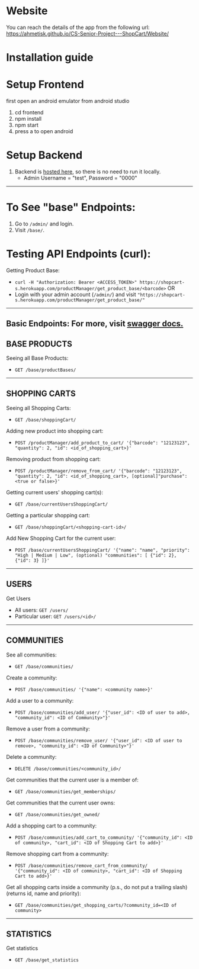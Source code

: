 # Website

You can reach the details of the app from the following url:
https://ahmetisk.github.io/CS-Senior-Project---ShopCart/Website/

# Installation guide

# Setup Frontend

first open an android emulator from android studio

1. cd frontend
2. npm install
3. npm start
4. press a to open android

# Setup Backend

1. Backend is [hosted here](http://146.190.235.140/), so there is no need to run it locally.
    * Admin Username = "test", Password = "0000"

-----------

# To See "base" Endpoints:

1. Go to `/admin/` and login.
2. Visit `/base/`.

# Testing API Endpoints (curl):

Getting Product Base:

* `curl -H "Authorization: Bearer <ACCESS_TOKEN>" https://shopcart-s.herokuapp.com/productManager/get_product_base/<barcode>`
  OR
* Login with your admin account (`/admin/`) and visit `"https://shopcart-s.herokuapp.com/productManager/get_product_base/"`

---------------
Basic Endpoints:
For more, visit [swagger docs.](https://shopcart-s.herokuapp.com/swagger/)
---------------
BASE PRODUCTS
---------------
Seeing all Base Products:

* `GET /base/productBases/`

---------------
SHOPPING CARTS
---------------
Seeing all Shopping Carts:

* `GET /base/shoppingCart/`

Adding new product into shopping cart:

 * `POST /productManager/add_product_to_cart/ '{"barcode": "12123123", "quantity": 2, "id": <id_of_shopping_cart>}'`

Removing product from shopping cart:

 * `POST /productManager/remove_from_cart/ '{"barcode": "12123123", "quantity": 2, "id": <id_of_shopping_cart>, [optional]"purchase": <true or false>}'`

Getting current users' shopping cart(s):

* `GET /base/currentUsersShoppingCart/`

Getting a particular shopping cart:

* `GET /base/shoppingCart/<shopping-cart-id>/`

Add New Shopping Cart for the current user:

* `POST /base/currentUsersShoppingCart/ '{"name": "name", "priority": "High | Medium | Low", (optional) "communities": [
  {"id": 2}, {"id": 3}
  ]}'` 
  
---------------
USERS
---------------
Get Users

* All users: `GET /users/`
* Particular user: `GET /users/<id>/`


---------------
COMMUNITIES
---------------
See all communities:
* `GET /base/communities/`

Create a community:
* `POST /base/communities/ '{"name": <community name>}'`

Add a user to a community:
* `POST /base/communities/add_user/ '{"user_id": <ID of user to add>, "community_id": <ID of Community>"}'`

Remove a user from a community:
* `POST /base/communities/remove_user/ '{"user_id": <ID of user to remove>, "community_id": <ID of Community>"}'`

Delete a community:
* `DELETE /base/communities/<community_id>/`

Get communities that the current user is a member of:
* `GET /base/communities/get_memberships/`

Get communities that the current user owns:
* `GET /base/communities/get_owned/`

Add a shopping cart to a community:
* `POST /base/communities/add_cart_to_community/ '{"community_id": <ID of community>, "cart_id": <ID of Shopping Cart to add>}'`

Remove shopping cart from a community:
* `POST /base/communities/remove_cart_from_community/ '{"community_id": <ID of community>, "cart_id": <ID of Shopping Cart to add>}'`

Get all shopping carts inside a community (p.s., do not put a trailing slash) (returns id, name and priority):
* `GET /base/communities/get_shopping_carts/?community_id=<ID of community>`

---------------
STATISTICS
---------------

Get statistics
* `GET /base/get_statistics`
